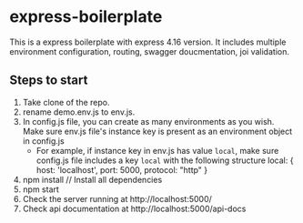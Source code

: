 # express-boilerplate

This is a express boilerplate with express 4.16 version. It includes multiple environment configuration, routing, swagger doucmentation, joi validation.

## Steps to start

1. Take clone of the repo.
2. rename demo.env.js to env.js.
3. In config.js file, you can create as many environments as you wish. Make sure env.js file's instance key is present as an environment object in config.js
   - For example, if instance key in env.js has value `local`, make sure config.js file includes a key `local` with the following structure
     local: {
     host: 'localhost',
     port: 5000,
     protocol: "http"
     }
4. npm install // Install all dependencies
5. npm start
6. Check the server running at http://localhost:5000/
7. Check api documentation at http://localhost:5000/api-docs
